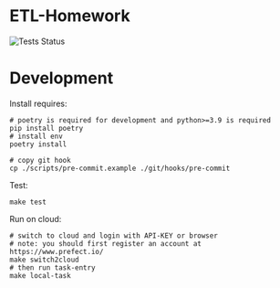 # ETL-Homework

![Tests Status](https://github.com/winkidney/ETL-Homework/actions/workflows/py-tests.yml/badge.svg)

# Development

Install requires:
```shell
# poetry is required for development and python>=3.9 is required
pip install poetry
# install env
poetry install

# copy git hook
cp ./scripts/pre-commit.example ./git/hooks/pre-commit
```

Test:
```shell
make test
```

Run on cloud:
```shell
# switch to cloud and login with API-KEY or browser
# note: you should first register an account at https://www.prefect.io/
make switch2cloud
# then run task-entry
make local-task
```
